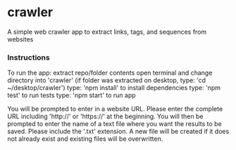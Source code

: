 # crawler
A simple web crawler app to extract links, tags, and sequences from websites

### Instructions 

To run the app:
extract repo/folder contents
open terminal and change directory into 'crawler'
(if folder was extracted on desktop, type: 'cd ~/desktop/crawler')
type: 'npm install' to install dependencies
type: 'npm test' to run tests
type: 'npm start' to run app

You will be prompted to enter in a website URL. Please enter the complete URL including 'http://' or 'https://' at the beginning.
You will then be prompted to enter the name of a text file where you want the results to be saved. Please include the '.txt' extension.
A new file will be created if it does not already exist and existing files will be overwritten.
